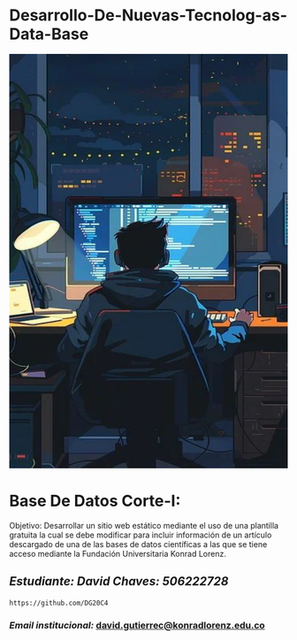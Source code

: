 # Desarrollo-De-Nuevas-Tecnolog-as-Data-Base
<p align="center">
  <img width="600" height="750" src="Assets/Developer programmer-Программист-разработчик.jpeg" alt="Desarrollo-De-Nuevas-Tecnolog-as-Data-Base">
</p>

# Base De Datos Corte-I:
Objetivo: Desarrollar un sitio web estático mediante el uso de una plantilla gratuita la cual se debe modificar para incluir información de un artículo descargado de una de las bases de datos científicas a las que se tiene acceso mediante la Fundación Universitaria Konrad Lorenz.

## *Estudiante: David Chaves: 506222728*
    https://github.com/DG20C4
### *Email institucional:* david.gutierrec@konradlorenz.edu.co  
